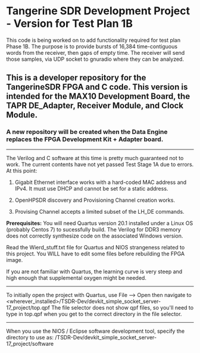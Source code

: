 # Tangerine SDR Development Project - Version for Test Plan 1B

This code is being worked on to add functionality required for test plan Phase 1B.
The purpose is to provide bursts of 16,384 time-contiguous words from the receiver,
then gaps of empty time.  The receiver will send those samples, via UDP socket
to gnuradio where they can be analyzed.

## This is a developer repository for the TangerineSDR FPGA and C code. This version is intended for the MAX10 Development Board, the TAPR DE_Adapter, Receiver Module, and Clock Module.

### A new repository will be created when the Data Engine replaces the FPGA Development Kit + Adapter board.

-------------------------------
The Verilog and C software at this time is pretty much guaranteed not to work. The current contents have not yet passed Test Stage 1A due to errors. At this point:

1. Gigabit Ethernet interface works with a hard-coded MAC address and IPv4. It must use DHCP and cannot be set for a static address.

2. OpenHPSDR discovery and Provisioning Channel creation works.

3. Provising Channel accepts a limited subset of the LH_DE commands.

**Prerequisites:** You will need Quartus version 20.1 installed under a Linux OS (probably Centos 7) to sucessfully build. The Verilog for DDR3 memory does not correctly synthesize code on the associated Windows version.

Read the Wierd_stuff.txt file for Quartus and NIOS strangeness related to this project. You WILL have to edit some files before rebuilding the FPGA image.

If you are not familiar with Quartus, the learning curve is very steep and high enough that supplemental oxygen might be needed.

-----------------------

To initially open the project with Quartus, use File --> Open then navigate to
<wherever_installed>/TSDR-Dev/devkit_simple_socket_server-17_project/top.qpf
The file selector does not show qpf files, so you'll need to type in top.qpf
when you get to the correct directory in the file selector.

-----------------------

When you use the NIOS / Eclipse software development tool, specify the directory to use as: /TSDR-Dev/devkit_simple_socket_server-17_project/software

